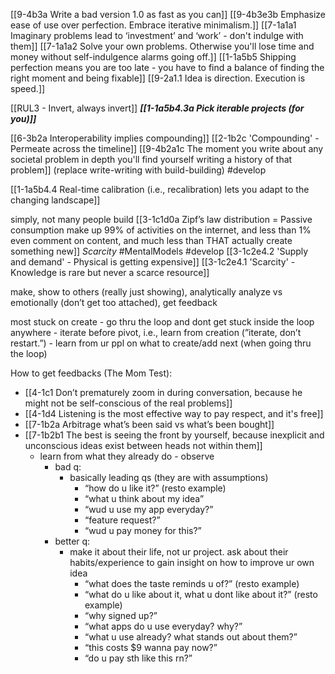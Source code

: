 [[9-4b3a Write a bad version 1.0 as fast as you can]]
[[9-4b3e3b Emphasize ease of use over perfection. Embrace iterative minimalism.]]
[[7-1a1a1 Imaginary problems lead to ‘investment’ and ‘work’ - don't indulge with them]]
[[7-1a1a2 Solve your own problems. Otherwise you'll lose time and money without self-indulgence alarms going off.]]
[[1-1a5b5 Shipping perfection means you are too late - you have to find a balance of finding the right moment and being fixable]]
[[9-2a1.1 Idea is direction. Execution is speed.]]

[[RUL3 - Invert, always invert]]
	***[[1-1a5b4.3a Pick iterable projects (for you)]]***

[[6-3b2a Interoperability implies compounding]]
	[[2-1b2c 'Compounding' - Permeate across the timeline]]
		[[9-4b2a1c The moment you write about any societal problem in depth you'll find yourself writing a history of that problem]] (replace write-writing with build-building) #develop 

[[1-1a5b4.4 Real-time calibration (i.e., recalibration) lets you adapt to the changing landscape]]

simply, not many people build
	[[3-1c1d0a Zipf’s law distribution = Passive consumption make up 99% of activities on the internet, and less than 1% even comment on content, and much less than THAT actually create something new]]
		*Scarcity* #MentalModels #develop 
			[[3-1c2e4.2 'Supply and demand' - Physical is getting expensive]]
				[[3-1c2e4.1 'Scarcity' - Knowledge is rare but never a scarce resource]]

make, show to others (really just showing), analytically analyze vs emotionally (don’t get too attached), get feedback

most stuck on create - go thru the loop and dont get stuck inside the loop anywhere - iterate before pivot, i.e., learn from creation (”iterate, don’t restart.”) - learn from ur ppl on what to create/add next (when going thru the loop)

How to get feedbacks (The Mom Test):
- [[4-1c1 Don’t prematurely zoom in during conversation, because he might not be self-conscious of the real problems]]
- [[4-1d4 Listening is the most effective way to pay respect, and it's free]]
- [[7-1b2a Arbitrage what’s been said vs what’s been bought]]
- [[7-1b2b1 The best is seeing the front by yourself, because inexplicit and unconscious ideas exist between heads not within them]]
	- learn from what they already do - observe
	    - bad q:
	        - basically leading qs (they are with assumptions)
	            - “how do u like it?” (resto example)
	            - “what u think about my idea”
	            - “wud u use my app everyday?”
	            - “feature request?”
	            - “wud u pay money for this?”
	    - better q:
	        - make it about their life, not ur project. ask about their habits/experience to gain insight on how to improve ur own idea
	            - “what does the taste reminds u of?” (resto example)
	            - “what do u like about it, what u dont like about it?” (resto example)
	            - “why signed up?”
	            - “what apps do u use everyday? why?”
	            - “what u use already? what stands out about them?”
	            - “this costs $9 wanna pay now?”
	            - “do u pay sth like this rn?”